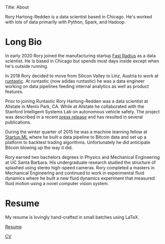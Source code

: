 Title: About

Rory Hartong-Redden is a data scientist based in Chicago. 
He's worked with lots of data primarily with Python, Spark, and Hadoop.


# Long Bio

In early 2020 Rory joined the manufacturing startup [Fast Radius](https://www.fastradius.com/) as a data scientist. He is based in Chicago but spends most days inside except when he's outside running.


In 2018 Rory decided to move from Silicon Valley to Linz, Austria to work at [runtastic](https://www.runtastic.com/). 
At runtastic (now adidas runtastic) he was a data engineer working on data pipelines feeding internal analytics as well as product features.


Prior to joining Runtastic Rory Hartong-Redden was a data scientist at Allstate in Menlo Park, CA. 
While at Allstate he collaborated with the Stanford Intelligent Systems Lab on autonomous vehicle safety.
The project was described in a recent [press release](https://www.allstatenewsroom.com/news/allstate-announces-autonomous-vehicle-research-agreement/) and has resulted in several publications.

During the winter quarter of 2015 he was a machine learning fellow at [Startup.ML](Startup.ML) where he built a data pipeline to Bitcoin data and set up a platform to backtest trading algorithms. 
Unfortunately he did anticipate Bitcoin blowing up the way it did.

Rory earned two bachelors degrees in Physics and Mechanical Engineering at UC Santa Barbara. 
His undergraduate research studied the structure of splashed using stereo high-speed cameras.
Rory completed a masters in Mechanical Engineering and continued to work in experimental fluid dynamics where he built a new fluid dynamics experiment that measured fluid motion using a novel computer vision system.


# Resume

My resume is lovingly hand-crafted in small batches using LaTeX. 

[Resume](https://github.com/roryhr/code/raw/master/resume/rhartong_redden_resume.pdf)

[CV](https://github.com/roryhr/code/raw/master/resume/rhartong_redden_cv.pdf)
